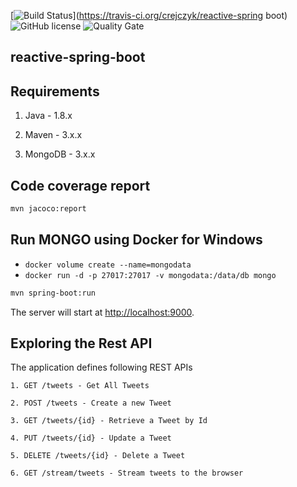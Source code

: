 [![Build Status](https://travis-ci.org/crejczyk/reactive-spring-boot.svg?branch=master)](https://travis-ci.org/crejczyk/reactive-spring boot)
![GitHub license](https://img.shields.io/github/license/mashape/apistatus.svg)
![Quality Gate](https://sonarcloud.io/api/project_badges/measure?project=com.softmill.reactivespringboot%3Areactive-spring-boot&metric=alert_status)

## reactive-spring-boot


## Requirements

1. Java - 1.8.x

2. Maven - 3.x.x

3. MongoDB - 3.x.x

## Code coverage report

```bash
mvn jacoco:report
```

## Run MONGO using Docker for Windows
- `docker volume create --name=mongodata` 
- `docker run -d -p 27017:27017 -v mongodata:/data/db mongo`


```bash
mvn spring-boot:run
```

The server will start at <http://localhost:9000>.

## Exploring the Rest API

The application defines following REST APIs

```
1. GET /tweets - Get All Tweets

2. POST /tweets - Create a new Tweet

3. GET /tweets/{id} - Retrieve a Tweet by Id

4. PUT /tweets/{id} - Update a Tweet

5. DELETE /tweets/{id} - Delete a Tweet

6. GET /stream/tweets - Stream tweets to the browser
```
